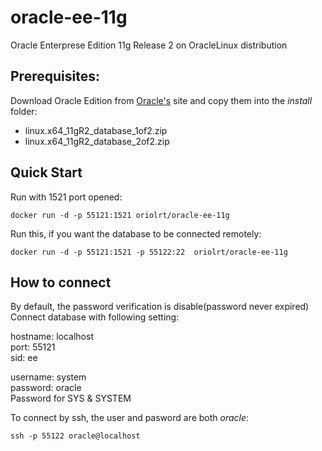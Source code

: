 # oracle-ee-11g
Oracle Enterprese Edition 11g Release 2 on OracleLinux distribution 

## Prerequisites:
Download Oracle Edition from [Oracle's](http://www.oracle.com/technetwork/database/enterprise-edition/downloads/112010-linx8664soft-100572.html) site and copy them into the *install* folder:

- linux.x64_11gR2_database_1of2.zip 
- linux.x64_11gR2_database_2of2.zip

## Quick Start

Run with 1521 port opened:
```
docker run -d -p 55121:1521 oriolrt/oracle-ee-11g
```

Run this, if you want the database to be connected remotely:
```
docker run -d -p 55121:1521 -p 55122:22  oriolrt/oracle-ee-11g
```

## How to connect

By default, the password verification is disable(password never expired)
Connect database with following setting:

hostname: localhost  
port: 55121  
sid: ee  

username: system  
password: oracle  
Password for SYS & SYSTEM  

To connect by ssh, the user and pasword are both *oracle*:
```
ssh -p 55122 oracle@localhost
``` 

